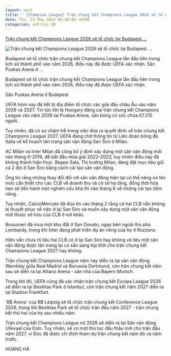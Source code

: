 ```yaml
---
layout: post
title: " [Champion League] Trận chung kết Champions League 2026 sẽ tổ chức tại Budapest ..."
date: Thu, 23 May 2024 09:00:00 +0700
categories: entries VN
---
```

[Trận chung kết Champions League 2026 sẽ tổ chức tại Budapest ...](https://thethao.sggp.org.vn/tran-chung-ket-champions-league-2026-se-to-chuc-tai-budapest-nam-2027-van-dang-cho-san-siro-post741137.html)

![Trận chung kết Champions League 2026 sẽ tổ chức tại Budapest ...](https://image.sggp.org.vn/1200x630/Uploaded/2024/evofzyresfj/2024_05_23/thsydh-2061.jpg.webp)

Budapest sẽ tổ chức trận chung kết Champions League lần đầu tiên trong lịch sử thành phố vào năm 2026, điều này đã được UEFA xác nhận. Sân Puskas Arena ở ...

Budapest sẽ tổ chức trận chung kết Champions League lần đầu tiên trong lịch sử thành phố vào năm 2026, điều này đã được UEFA xác nhận.

Sân Puskas Arena ở Budapest

UEFA hôm nay đã tiết lộ địa điểm tổ chức các giải đấu châu Âu vào năm 2026 và 2027. Tin tức lớn là Hungary đăng cai trận chung kết Champions League vào năm 2026 tại Puskas Arena, sân bóng có sức chứa 67.215 người.

Tuy nhiên, đã có sự chậm trễ trong việc đưa ra quyết định về trận chung kết Champions League 2027. UEFA đang chờ thông tin từ Liên đoàn bóng đá Italia về kế hoạch tân trang sân vận động San Siro ở Milan.

AC Milan và Inter Milan đã công bố ý định xây dựng một sân vận động mới vào tháng 6-2019, để bắt đầu mùa giải 2022–2023, tuy nhiên điều này đã không thành hiện thực. Beppe Sala, Thị trưởng Milan, đang đặt mục tiêu giữ cả 2 đội ở San Siro bằng cách cải tạo sân vận động.

Ông tin rằng những thay đổi đối với sân vận động hiện tại có thể nâng nó lên mức cần thiết cho các CLB về doanh thu và cơ sở hạ tầng, đồng thời hứa hẹn sẽ tiến hành một nghiên cứu khả thi vào tháng 6 về những cải tạo tiềm năng.

Tuy nhiên, CalcioMercato đã đưa tin vào tháng 2 rằng cả hai CLB vẫn không bị thuyết phục về việc ở lại San Siro và muốn xây dựng một sân vận động mới thuộc sở hữu của CLB ở nơi khác.

Rossoneri đã mua một khu đất ở San Donato, ngay bên ngoài thủ phủ Lombardy, trong khi Inter đang phát triển dự án riêng của họ ở Rozzano.

Hiện vẫn chưa rõ liệu hai CLB có ở lại San Siro hay không và liệu một sân vận động được tân trang lại có sẵn sàng kịp thời cho trận chung kết Champions League 2027 hay không.

Trận chung kết Champions League năm nay diễn ra tại sân vận động Wembley giữa Real Madrid và Borussia Dortmund, còn trận chung kết năm sau sẽ diễn ra tại Allianz Arena - sân nhà của Bayern Munich.

Trong khi đó, UEFA cũng đã xác nhận trận chung kết Europa League 2026 sẽ diễn ra tại Besiktas Park ở Istanbul, còn trận chung kết năm 2027 diễn ra tại Stadion Frankfurt.

'RB Arena' của RB Leipzig sẽ tổ chức trận chung kết Conference League 2026, trong khi Besiktas Park sẽ tổ chức trận đấu năm 2027 - trận chung kết thứ hai của họ sau nhiều năm.

Trận chung kết Champions League nữ 2026 sẽ diễn ra tại Sân vận động Ullevaal của Oslo. Tuy nhiên, sẽ có một thủ tục đấu thầu mới cho trận đấu năm 2027, vì Đức đã được chỉ định tham dự trận chung kết năm đó và năm trước.

HOÀNG HÀ

